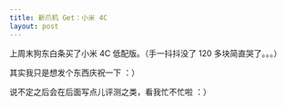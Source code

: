 ```yaml
---
title: 新爪机 Get：小米 4C
layout: post
---
```


上周末狗东白条买了小米 4C 低配版。（手一抖抖没了 120 多块简直哭了。。。）

其实我只是想发个东西庆祝一下 ：）

说不定之后会在后面写点儿评测之类，看我忙不忙啦 ：）
